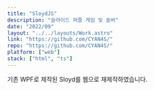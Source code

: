 ```yaml
---
title: "SloydJS"
description: "슬라이드 퍼즐 게임 및 솔버"
date: "2022/09"
layout: "../../layouts/Work.astro"
link: "https://github.com/CYAN4S/"
repo: "https://github.com/CYAN4S/"
platform: ["web"]
stack: ["html", "ts"]
---
```


기존 WPF로 제작된 Sloyd를 웹으로 재제작하였습니다.
